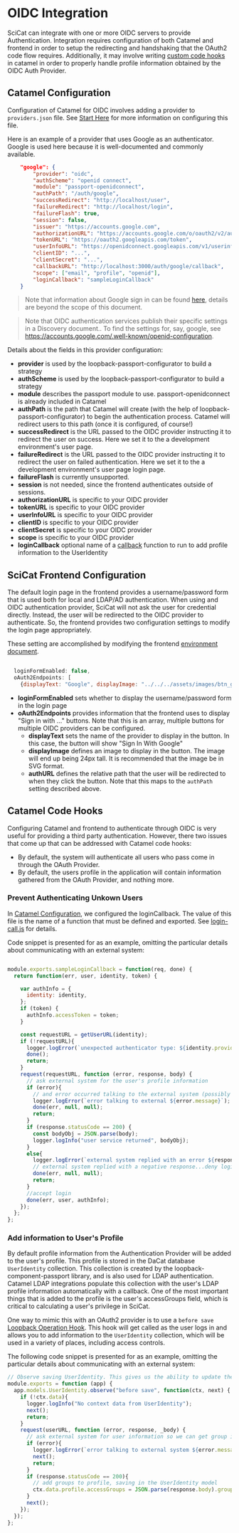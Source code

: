 # OIDC Integration
SciCat can integrate with one or more OIDC servers to provide Authentication. Integration requires configuration of both Catamel and frontend in order to setup the redirecting and handshaking that the OAuth2 code flow requires. Additionally, it may involve writing [custom code hooks](catamel-code-hooks)  in catamel in order to properly handle profile information obtained by the OIDC Auth Provider.

## Catamel Configuration
Configuration of Catamel for OIDC involves adding a provider to `providers.json` file. See [Start Here](./StartHere.md) for more information on configuring this file.

Here is an example of a provider that uses Google as an authenticator. Google is used here because it is well-documented and commonly available.

```json
    "google": {
        "provider": "oidc",
        "authScheme": "openid connect",
        "module": "passport-openidconnect",
        "authPath": "/auth/google",
        "successRedirect": "http://localhost/user",
        "failureRedirect": "http://localhost/login",
        "failureFlash": true,
        "session": false,
        "issuer": "https://accounts.google.com",
        "authorizationURL": "https://accounts.google.com/o/oauth2/v2/auth",
        "tokenURL": "https://oauth2.googleapis.com/token",
        "userInfoURL": "https://openidconnect.googleapis.com/v1/userinfo",
        "clientID": "...",
        "clientSecret": "...",
        "callbackURL": "http://localhost:3000/auth/google/callback",
        "scope": ["email", "profile", "openid"],
        "loginCallback": "sampleLoginCallback"
    }
```
> Note that information about Google sign in can be found [here](https://developers.google.com/identity/protocols/oauth2/openid-connect), details are beyond the scope of this document.


> Note that OIDC authentication services publish their specific settings in a Discovery document.. To find the settings for, say, google, see <https://accounts.google.com/.well-known/openid-configuration>.

Details about the fields in this provider configuration:
* **provider** is used by the loopback-passport-configurator to build a strategy
* **authScheme** is used by the loopback-passport-configurator to build a strategy
* **module** describes the passport module to use. passport-openidconnect is already included in Catamel
* **authPath** is the path that Catamel will create (with the help of loopback-passport-configurator) to begin the authentication process. Catamel will redirect users to this path (once it is configured, of course!)
* **successRedirect** is the URL passed to the OIDC provider instructing it to redirect the user on success. Here we set it to the a development environment's user page.
* **failureRedirect** is the URL passed to the OIDC provider instructing it to redirect the user on failed authentication. Here we set it to the a development environment's user page login page.
* **failureFlash** is currently unsupported.
* **session** is not needed, since the frontend authenticates outside of sessions.
* **authorizationURL** is specific to your OIDC provider
* **tokenURL** is specific to your OIDC provider
* **userInfoURL** is specific to your OIDC provider
* **clientID** is specific to your OIDC provider
* **clientSecret** is specific to your OIDC provider
* **scope** is specific to your OIDC provider
* **loginCallback** optional name of a [callback](#configure-callback) function to run to add profile information to the UserIdentity


## SciCat Frontend Configuration 

The default login page in the frontend provides a username/password form that is used both for local and LDAP/AD authentication. When using and OIDC authentication provider, SciCat will not ask the user for credential directly. Instead, the user will be redirected to the OIDC provider to authenticate. So, the frontend provides two configuration settings to modify the login page appropriately.

These setting are accomplished by modifying the frontend [environment document](./Environment.md). 

```javascript
  
  loginFormEnabled: false,
  oAuth2Endpoints: [
    {displayText: "Google", displayImage: "../../../assets/images/btn_google_light_normal_ios.svg", authURL: "auth/google"}]

```


* **loginFormEnabled** sets whether to display the username/password form in the login page
* **oAuth2Endpoints** provides information that the frontend uses to display "Sign in with ..." buttons. Note that this is an array, multiple buttons for multiple OIDC providers can be configured.
  * **displayText** sets the name of the provider to display in the button. In this case, the button will show "Sign In With Google"
  * **displayImage** defines an image to display in the button. The image will end up being 24px tall. It is recommended that the image be in SVG format.
  * **authURL** defines the relative path that the user will be redirected to when they click the button. Note that this maps to the `authPath` setting described above.

## Catamel Code Hooks

Configuring Catamel and frontend to authenticate through OIDC is very useful for providing a third party authentication. However, there two issues that come up that can be addressed with Catamel code hooks:

* By default, the system will authenticate all users who pass come in through the OAuth Provider. 
* By default, the users profile in the application will contain information gathered from the OAuth Provider, and nothing more.

### Prevent Authenticating Unkown Users

In [Catamel Configuration](#catamel-configuration), we configured the loginCallback. The value of this file is the name of a function that must be defined and exported. See [login-call.js](https://github.com/SciCatProject/catamel/blob/develop/server/boot/login-callbacks.js) for details.

Code snippet is presented for as an example, omitting the particular details about communicating with an external system:

```javascript

module.exports.sampleLoginCallback = function(req, done) {
  return function(err, user, identity, token) {

    var authInfo = {
      identity: identity,
    };
    if (token) {
      authInfo.accessToken = token;
    }

    const requestURL = getUserURL(identity);
    if (!requestURL){
      logger.logError(`unexpected authenticator type: ${identity.provider}`);
      done();
      return;
    }
    request(requestURL, function (error, response, body) {
      // ask external system for the user's profile information
      if (error){
        // and error occurred talking to the external system (possibly from a connection issue)...deny login
        logger.logError(`error talking to external ${error.message}`);
        done(err, null, null);
        return;
      }
      if (response.statusCode == 200) {
        const bodyObj = JSON.parse(body);
        logger.logInfo("user service returned", bodyObj);
      }
      else{
        logger.logError(`external system replied with an error ${response.statusCode} - ${body}.`);
        // external system replied with a negative response...deny login
        done(err, null, null);
        return;
      }
      //accept login
      done(err, user, authInfo);
    });
  };
};
```
### Add information to User's Profile 

By default profile information from the Authentication Provider will be added to the user's profile. This profile is stored in the DaCat database `UserIdentity` collection. This collection is created by the loopback-component-passport library, and is also used for LDAP authentication. Catamel LDAP integrations populate this collection with the user's LDAP profile information automatically with a callback. One of the most important things that is added to the profile is the user's accessGroups field, which is critical to calculating a user's privilege in SciCat.

One way to mimic this with an OAuth2 provider is to use a `before save` [Loopback Operation Hook](https://loopback.io/doc/en/lb3/Operation-hooks.html). This hook will get called as the user logs in and allows you to add information to the `UserIdentity` collection, which will be used in a variety of places, including access controls.

The following code snippet is presented for as an example, omitting the particular details about communicating with an external system:

```javascript
// Observe saving UserIdentity. This gives us the ability to update the user profile with facility-specific groups
module.exports = function (app) {
  app.models.UserIdentity.observe("before save", function(ctx, next) {
    if (!ctx.data){
      logger.logInfo("No context data from UserIdentity");
      next();
      return;
    }
    request(userURL, function (error, response, _body) {
      // ask external system for user information so we can get group info
      if (error){
        logger.logError(`error talking to external system ${error.message}`);
        next();
        return;
      }
      if (response.statusCode == 200){
        // add groups to profile, saving in the UserIdentity model
        ctx.data.profile.accessGroups = JSON.parse(response.body).groups;
      }
      next();
    });
  });
};
```
